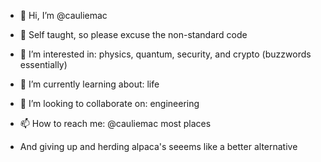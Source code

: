 - 👋 Hi, I’m @cauliemac
- 📖 Self taught, so please excuse the non-standard code
- 👀 I’m interested in: physics, quantum, security, and crypto (buzzwords essentially)
- 🌱 I’m currently learning about: life
- 💞️ I’m looking to collaborate on: engineering
- 📫 How to reach me: @cauliemac most places

- And giving up and herding alpaca's seeems like a better alternative

<!---
cauliemac/AboutMe is a ✨ special ✨ repository because its `README.md` (this file) appears on your GitHub profile.
You can click the Preview link to take a look at your changes.
--->
